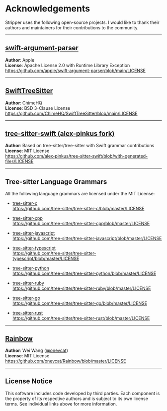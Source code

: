 # Acknowledgements

Stripper uses the following open-source projects. I would like to thank their authors and maintainers for their contributions to the community.

---

## [swift-argument-parser](https://github.com/apple/swift-argument-parser)
**Author**: Apple  
**License**: Apache License 2.0 with Runtime Library Exception  
https://github.com/apple/swift-argument-parser/blob/main/LICENSE

---

## [SwiftTreeSitter](https://github.com/ChimeHQ/SwiftTreeSitter)
**Author**: ChimeHQ  
**License**: BSD 3-Clause License  
https://github.com/ChimeHQ/SwiftTreeSitter/blob/main/LICENSE

---

## [tree-sitter-swift (alex-pinkus fork)](https://github.com/alex-pinkus/tree-sitter-swift)
**Author**: Based on tree-sitter/tree-sitter with Swift grammar contributions  
**License**: MIT License  
https://github.com/alex-pinkus/tree-sitter-swift/blob/with-generated-files/LICENSE

---

## Tree-sitter Language Grammars

All the following language grammars are licensed under the MIT License:

- [tree-sitter-c](https://github.com/tree-sitter/tree-sitter-c)  
  https://github.com/tree-sitter/tree-sitter-c/blob/master/LICENSE

- [tree-sitter-cpp](https://github.com/tree-sitter/tree-sitter-cpp)  
  https://github.com/tree-sitter/tree-sitter-cpp/blob/master/LICENSE

- [tree-sitter-javascript](https://github.com/tree-sitter/tree-sitter-javascript)  
  https://github.com/tree-sitter/tree-sitter-javascript/blob/master/LICENSE

- [tree-sitter-typescript](https://github.com/tree-sitter/tree-sitter-typescript)  
  https://github.com/tree-sitter/tree-sitter-typescript/blob/master/LICENSE

- [tree-sitter-python](https://github.com/tree-sitter/tree-sitter-python)  
  https://github.com/tree-sitter/tree-sitter-python/blob/master/LICENSE

- [tree-sitter-ruby](https://github.com/tree-sitter/tree-sitter-ruby)  
  https://github.com/tree-sitter/tree-sitter-ruby/blob/master/LICENSE

- [tree-sitter-go](https://github.com/tree-sitter/tree-sitter-go)  
  https://github.com/tree-sitter/tree-sitter-go/blob/master/LICENSE

- [tree-sitter-rust](https://github.com/tree-sitter/tree-sitter-rust)  
  https://github.com/tree-sitter/tree-sitter-rust/blob/master/LICENSE

---

## [Rainbow](https://github.com/onevcat/Rainbow)
**Author**: Wei Wang ([@onevcat](https://github.com/onevcat))  
**License**: MIT License  
https://github.com/onevcat/Rainbow/blob/master/LICENSE

---

## License Notice

This software includes code developed by third parties. Each component is the property of its respective authors and is subject to its own license terms. See individual links above for more information.
